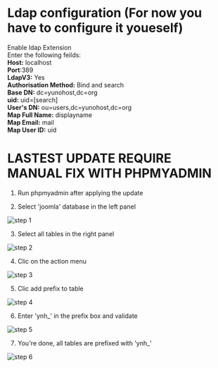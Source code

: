 # Ldap configuration (For now you have to configure it youeself)
Enable ldap Extension<br>
Enter the following feilds:<br>
**Host:** localhost<br>
**Port**:389<br>
**LdapV3:** Yes<br>
**Authorisation Method:** Bind and search<br>
**Base DN:** dc=yunohost,dc=org<br>
**uid:** uid=[search]<br>
**User's DN:** ou=users,dc=yunohost,dc=org<br>
**Map Full Name:** displayname<br>
**Map Email:** mail<br>
**Map User ID:** uid<br>

# LASTEST UPDATE REQUIRE MANUAL FIX WITH PHPMYADMIN

1. Run phpmyadmin after applying the update

2. Select 'joomla' database in the left panel

![step 1](dbprefix/fix1.jpg)

3. Select all tables in the right panel

![step 2](dbprefix/fix2.jpg)

4. Clic on the action menu

![step 3](dbprefix/fix2.5.jpg)

5. Clic add prefix to table

![step 4](dbprefix/fix3.jpg)

6. Enter 'ynh_' in the prefix box and validate

![step 5](dbprefix/fix4.jpg)

7. You're done, all tables are prefixed with 'ynh_'

![step 6](dbprefix/fix5.jpg)

